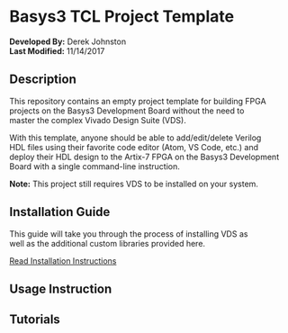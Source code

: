 # Basys3 TCL Project Template

**Developed By:** Derek Johnston <br>
**Last Modified:** 11/14/2017

## Description

This repository contains an empty project template for building FPGA <br>
projects on the Basys3 Development Board without the need to <br> 
master the complex Vivado Design Suite (VDS). 

With this template, anyone should be able to add/edit/delete Verilog <br> 
HDL files using their favorite code editor (Atom, VS Code, etc.) and <br>
deploy their HDL design to the Artix-7 FPGA on the Basys3 Development <br>
Board with a single command-line instruction.

**Note:** This project still requires VDS to be installed on your system.

## Installation Guide
This guide will take you through the process of installing VDS as <br>
well as the additional custom libraries provided here.

[Read Installation Instructions](docs/installation.md)

## Usage Instruction

## Tutorials
